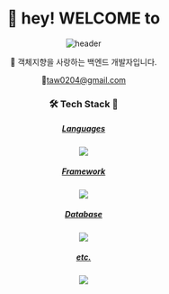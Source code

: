 <div align="center">
  <h1>👋 hey! WELCOME to</h1>

![header](https://capsule-render.vercel.app/api?type=venom&color=timeGradient&text=Juno's%20PlayGround&fontSize=50&theme=radical)

🐯 객체지향을 사랑하는 백엔드 개발자입니다.

📧taw0204@gmail.com

<h3>🛠️ Tech Stack 🔧</h3>
<p align="center">
  <a href="https://skillicons.dev">
    <h5>Languages</h5>
    <img src="https://skillicons.dev/icons?i=java,js,jquery" />
    <h5>Framework</h5>
    <img src="https://skillicons.dev/icons?i=spring,react,redux" />
    <h5>Database</h5>
    <img src="https://skillicons.dev/icons?i=mysql" />
    <h5>etc.</h5>
    <img src="https://skillicons.dev/icons?i=aws,gitlab,gradle,postman" />
  </a>
</p>

</div>
<!--
**SMJin/SMJin** is a ✨ _special_ ✨ repository because its `README.md` (this file) appears on your GitHub profile.

Here are some ideas to get you started:

- 🔭 I’m currently working on ...
- 🌱 I’m currently learning ...
- 👯 I’m looking to collaborate on ...
- 🤔 I’m looking for help with ...
- 💬 Ask me about ...
- 📫 How to reach me: ...
- 😄 Pronouns: ...
- ⚡ Fun fact: ...
-->
